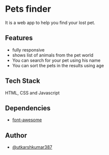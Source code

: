 
# Pets finder

It is a web app to help you find your lost pet. 

## Features

- fully responsive
- shows list of animals from the pet world
- You can search for your pet using his name
- You can sort the pets in the results using age

## Tech Stack

HTML, CSS and Javascript

## Dependencies

- [font-awesome](https://fontawesome.com/)

  
## Author

- [@utkarshkumar387](https://github.com/utkarshkumar387)

  
